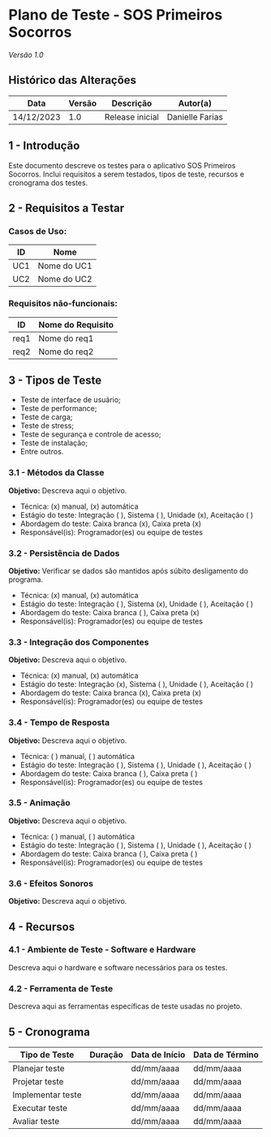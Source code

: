 # Plano de Teste - SOS Primeiros Socorros

*Versão 1.0*

## Histórico das Alterações

   Data       | Versão | Descrição           | Autor(a)
--------------|--------|---------------------|--------------
14/12/2023    |  1.0   | Release inicial     | Danielle Farias

## 1 - Introdução

Este documento descreve os testes para o aplicativo SOS Primeiros Socorros. Inclui requisitos a serem testados, tipos de teste, recursos e cronograma dos testes.

## 2 - Requisitos a Testar

### Casos de Uso:

| ID   | Nome           |
|------|----------------|
| UC1  | Nome do UC1    |
| UC2  | Nome do UC2    |

### Requisitos não-funcionais:

| ID   | Nome do Requisito |
|------|-------------------|
| req1 | Nome do req1      |
| req2 | Nome do req2      |

## 3 - Tipos de Teste

- Teste de interface de usuário;
- Teste de performance;
- Teste de carga;
- Teste de stress;
- Teste de segurança e controle de acesso;
- Teste de instalação;
- Entre outros.

### 3.1 - Métodos da Classe

**Objetivo:** Descreva aqui o objetivo.

- Técnica: (x) manual, (x) automática
- Estágio do teste: Integração ( ), Sistema ( ), Unidade (x), Aceitação ( )
- Abordagem do teste: Caixa branca (x), Caixa preta (x)
- Responsável(is): Programador(es) ou equipe de testes

### 3.2 - Persistência de Dados

**Objetivo:** Verificar se dados são mantidos após súbito desligamento do programa.

- Técnica: (x) manual, (x) automática
- Estágio do teste: Integração ( ), Sistema (x), Unidade ( ), Aceitação ( )
- Abordagem do teste: Caixa branca ( ), Caixa preta (x)
- Responsável(is): Programador(es) ou equipe de testes

### 3.3 - Integração dos Componentes

**Objetivo:** Descreva aqui o objetivo.

- Técnica: (x) manual, (x) automática
- Estágio do teste: Integração (x), Sistema ( ), Unidade ( ), Aceitação ( )
- Abordagem do teste: Caixa branca (x), Caixa preta (x)
- Responsável(is): Programador(es) ou equipe de testes

### 3.4 - Tempo de Resposta

**Objetivo:** Descreva aqui o objetivo.

- Técnica: ( ) manual, ( ) automática
- Estágio do teste: Integração ( ), Sistema ( ), Unidade ( ), Aceitação ( )
- Abordagem do teste: Caixa branca ( ), Caixa preta ( )
- Responsável(is): Programador(es) ou equipe de testes

### 3.5 - Animação

**Objetivo:** Descreva aqui o objetivo.

- Técnica: ( ) manual, ( ) automática
- Estágio do teste: Integração ( ), Sistema ( ), Unidade ( ), Aceitação ( )
- Abordagem do teste: Caixa branca ( ), Caixa preta ( )
- Responsável(is): Programador(es) ou equipe de testes

### 3.6 - Efeitos Sonoros

**Objetivo:** Descreva aqui o objetivo.

## 4 - Recursos

### 4.1 - Ambiente de Teste - Software e Hardware

Descreva aqui o hardware e software necessários para os testes.

### 4.2 - Ferramenta de Teste

Descreva aqui as ferramentas específicas de teste usadas no projeto.

## 5 - Cronograma

| Tipo de Teste     | Duração | Data de Início | Data de Término |
|-------------------|---------|----------------|-----------------|
| Planejar teste    |         | dd/mm/aaaa     | dd/mm/aaaa      |
| Projetar teste    |         | dd/mm/aaaa     | dd/mm/aaaa      |
| Implementar teste |         | dd/mm/aaaa     | dd/mm/aaaa      |
| Executar teste    |         | dd/mm/aaaa     | dd/mm/aaaa      |
| Avaliar teste     |         | dd/mm/aaaa     | dd/mm/aaaa      |
